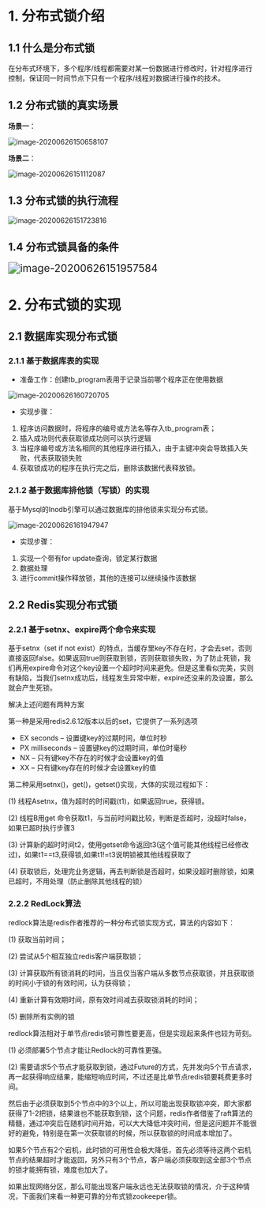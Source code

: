 # 1. 分布式锁介绍

## 1.1 什么是分布式锁

在分布式环境下，多个程序/线程都需要对某一份数据进行修改时，针对程序进行控制，保证同一时间节点下只有一个程序/线程对数据进行操作的技术。

## 1.2 分布式锁的真实场景

**场景一**：

![image-20200626150658107](C:\Users\qihang\AppData\Roaming\Typora\typora-user-images\image-20200626150658107.png)

**场景二**：

![image-20200626151112087](C:\Users\qihang\AppData\Roaming\Typora\typora-user-images\image-20200626151112087.png)

## 1.3 分布式锁的执行流程

![image-20200626151723816](C:\Users\qihang\AppData\Roaming\Typora\typora-user-images\image-20200626151723816.png)

## 1.4 分布式锁具备的条件

<img src="C:\Users\qihang\AppData\Roaming\Typora\typora-user-images\image-20200626151957584.png" alt="image-20200626151957584" style="zoom:150%;" />

 # 2. 分布式锁的实现

## 2.1 数据库实现分布式锁

### 2.1.1 基于数据库表的实现

* 准备工作：创建tb_program表用于记录当前哪个程序正在使用数据

![image-20200626160720705](C:\Users\qihang\AppData\Roaming\Typora\typora-user-images\image-20200626160720705.png)

* 实现步骤：

1. 程序访问数据时，将程序的编号或方法名等存入tb_program表；
2. 插入成功则代表获取锁成功则可以执行逻辑
3. 当程序编号或方法名相同的其他程序进行插入，由于主键冲突会导致插入失败，代表获取锁失败
4. 获取锁成功的程序在执行完之后，删除该数据代表释放锁。

### 2.1.2 基于数据库排他锁（写锁）的实现

基于Mysql的Inodb引擎可以通过数据库的排他锁来实现分布式锁。

![image-20200626161947947](C:\Users\qihang\AppData\Roaming\Typora\typora-user-images\image-20200626161947947.png)

* 实现步骤：

1. 实现一个带有for update查询，锁定某行数据
2. 数据处理
3. 进行commit操作释放锁，其他的连接可以继续操作该数据

## 2.2 Redis实现分布式锁

### 2.2.1 基于setnx、expire两个命令来实现

基于setnx（set if not exist）的特点，当缓存里key不存在时，才会去set，否则直接返回false。如果返回true则获取到锁，否则获取锁失败，为了防止死锁，我们再用expire命令对这个key设置一个超时时间来避免。但是这里看似完美，实则有缺陷，当我们setnx成功后，线程发生异常中断，expire还没来的及设置，那么就会产生死锁。

解决上述问题有两种方案

第一种是采用redis2.6.12版本以后的set，它提供了一系列选项

- EX seconds – 设置键key的过期时间，单位时秒
- PX milliseconds – 设置键key的过期时间，单位时毫秒
- NX – 只有键key不存在的时候才会设置key的值
- XX – 只有键key存在的时候才会设置key的值

第二种采用setnx()，get()，getset()实现，大体的实现过程如下：

(1) 线程Asetnx，值为超时的时间戳(t1)，如果返回true，获得锁。

(2) 线程B用get 命令获取t1，与当前时间戳比较，判断是否超时，没超时false，如果已超时执行步骤3

(3) 计算新的超时时间t2，使用getset命令返回t3(这个值可能其他线程已经修改过)，如果t1==t3,获得锁,如果t1!=t3说明锁被其他线程获取了

(4) 获取锁后，处理完业务逻辑，再去判断锁是否超时，如果没超时删除锁，如果已超时，不用处理（防止删除其他线程的锁）

### 2.2.2 RedLock算法

redlock算法是redis作者推荐的一种分布式锁实现方式，算法的内容如下：

(1) 获取当前时间；

(2) 尝试从5个相互独立redis客户端获取锁；

(3) 计算获取所有锁消耗的时间，当且仅当客户端从多数节点获取锁，并且获取锁的时间小于锁的有效时间，认为获得锁；

(4) 重新计算有效期时间，原有效时间减去获取锁消耗的时间；

(5) 删除所有实例的锁

redlock算法相对于单节点redis锁可靠性要更高，但是实现起来条件也较为苛刻。

(1) 必须部署5个节点才能让Redlock的可靠性更强。

(2) 需要请求5个节点才能获取到锁，通过Future的方式，先并发向5个节点请求，再一起获得响应结果，能缩短响应时间，不过还是比单节点redis锁要耗费更多时间。

然后由于必须获取到5个节点中的3个以上，所以可能出现获取锁冲突，即大家都获得了1-2把锁，结果谁也不能获取到锁，这个问题，redis作者借鉴了raft算法的精髓，通过冲突后在随机时间开始，可以大大降低冲突时间，但是这问题并不能很好的避免，特别是在第一次获取锁的时候，所以获取锁的时间成本增加了。

如果5个节点有2个宕机，此时锁的可用性会极大降低，首先必须等待这两个宕机节点的结果超时才能返回，另外只有3个节点，客户端必须获取到这全部3个节点的锁才能拥有锁，难度也加大了。

如果出现网络分区，那么可能出现客户端永远也无法获取锁的情况，介于这种情况，下面我们来看一种更可靠的分布式锁zookeeper锁。

